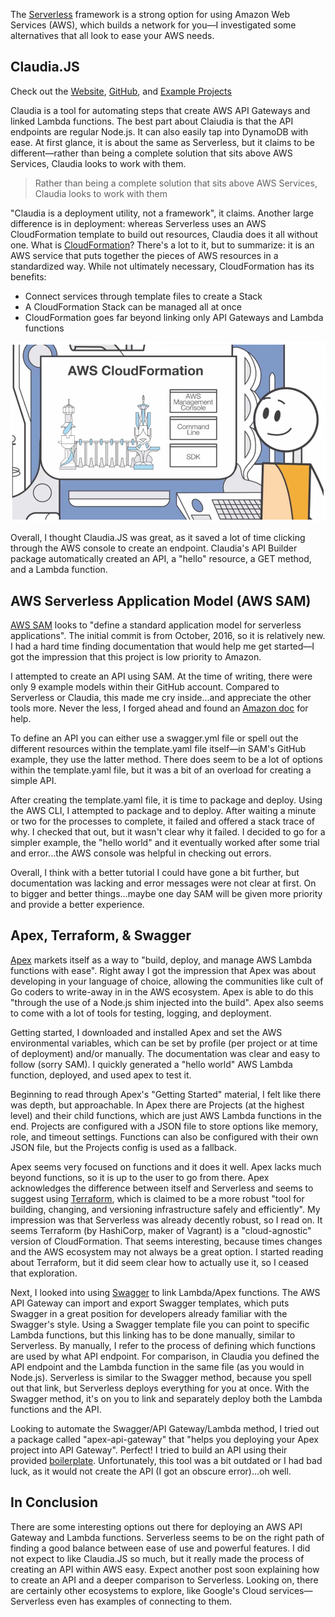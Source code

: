 The [Serverless](https://github.com/serverless/serverless) framework is a strong option for using Amazon Web Services (AWS), which builds a network for you—I investigated some alternatives that all look to ease your AWS needs.

## Claudia.JS
Check out the [Website](https://claudiajs.com), [GitHub](https://github.com/claudiajs/claudia), and [Example Projects](https://github.com/claudiajs/example-projects)

Claudia is a tool for automating steps that create AWS API Gateways and linked Lambda functions. The best part about Claiudia is that the API endpoints are regular Node.js. It can also easily tap into DynamoDB with ease. At first glance, it is about the same as Serverless, but it claims to be different—rather than being a complete solution that sits above AWS Services, Claudia looks to work with them.

> Rather than being a complete solution that sits above AWS Services, Claudia looks to work with them

"Claudia is a deployment utility, not a framework", it claims. Another large difference is in deployment: whereas Serverless uses an AWS CloudFormation template to build out resources, Claudia does it all without one. What is [CloudFormation](https://aws.amazon.com/cloudformation)? There's a lot to it, but to summarize: it is an AWS service that puts together the pieces of AWS resources in a standardized way. While not ultimately necessary, CloudFormation has its benefits:
- Connect services through template files to create a Stack
- A CloudFormation Stack can be managed all at once
- CloudFormation goes far beyond linking only API Gateways and Lambda functions

[![AWS CloudFormation](/assets/images/thoughts/aws-cloudformation.jpg)](https://www.youtube.com/watch?v=Omppm_YUG2g)

Overall, I thought Claudia.JS was great, as it saved a lot of time clicking through the AWS console to create an endpoint. Claudia's API Builder package automatically created an API, a "hello" resource, a GET method, and a Lambda function.

## AWS Serverless Application Model (AWS SAM)

[AWS SAM](https://github.com/awslabs/serverless-application-model) looks to "define a standard application model for serverless applications". The initial commit is from October, 2016, so it is relatively new. I had a hard time finding documentation that would help me get started—I got the impression that this project is low priority to Amazon.

I attempted to create an API using SAM. At the time of writing, there were only 9 example models within their GitHub account. Compared to Serverless or Claudia, this made me cry inside...and appreciate the other tools more. Never the less, I forged ahead and found an [Amazon doc](http://docs.aws.amazon.com/lambda/latest/dg/deploying-lambda-apps.html) for help.

To define an API you can either use a swagger.yml file or spell out the different resources within the template.yaml file itself—in SAM's GitHub example, they use the latter method. There does seem to be a lot of options within the template.yaml file, but it was a bit of an overload for creating a simple API.

After creating the template.yaml file, it is time to package and deploy. Using the AWS CLI, I attempted to package and to deploy. After waiting a minute or two for the processes to complete, it failed and offered a stack trace of why. I checked that out, but it wasn't clear why it failed. I decided to go for a simpler example, the "hello world" and it eventually worked after some trial and error...the AWS console was helpful in checking out errors.

Overall, I think with a better tutorial I could have gone a bit further, but documentation was lacking and error messages were not clear at first. On to bigger and better things...maybe one day SAM will be given more priority and provide a better experience.


## Apex, Terraform, & Swagger

[Apex](http://apex.run/) markets itself as a way to "build, deploy, and manage AWS Lambda functions with ease". Right away I got the impression that Apex was about developing in your language of choice, allowing the communities like cult of Go coders to write-away in in the AWS ecosystem. Apex is able to do this "through the use of a Node.js shim injected into the build". Apex also seems to come with a lot of tools for testing, logging, and deployment.

Getting started, I downloaded and installed Apex and set the AWS environmental variables, which can be set by profile (per project or at time of deployment) and/or manually. The documentation was clear and easy to follow (sorry SAM). I quickly generated a "hello world" AWS Lambda function, deployed, and used apex to test it.

Beginning to read through Apex's "Getting Started" material, I felt like there was depth, but approachable. In Apex there are Projects (at the highest level) and their child functions, which are just AWS Lambda functions in the end. Projects are configured with a JSON file to store options like memory, role, and timeout settings. Functions can also be configured with their own JSON file, but the Projects config is used as a fallback.

Apex seems very focused on functions and it does it well. Apex lacks much beyond functions, so it is up to the user to go from there. Apex acknowledges the difference between itself and Serverless and seems to suggest using [Terraform](https://www.terraform.io), which is claimed to be a more robust "tool for building, changing, and versioning infrastructure safely and efficiently". My impression was that Serverless was already decently robust, so I read on. It seems Terraform (by HashiCorp, maker of Vagrant) is a "cloud-agnostic" version of CloudFormation. That seems interesting, because times changes and the AWS ecosystem may not always be a great option. I started reading about Terraform, but it did seem clear how to actually use it, so I ceased that exploration.

Next, I looked into using [Swagger](http://swagger.io) to link Lambda/Apex functions. The AWS API Gateway can import and export Swagger templates, which puts Swagger in a great position for developers already familiar with the Swagger's style. Using a Swagger template file you can point to specific Lambda functions, but this linking has to be done manually, similar to Serverless. By manually, I refer to the process of defining which functions are used by what API endpoint. For comparison, in Claudia you defined the API endpoint and the Lambda function in the same file (as you would in Node.js). Serverless is similar to the Swagger method, because you spell out that link, but Serverless deploys everything for you at once. With the Swagger method, it's on you to link and separately deploy both the Lambda functions and the API.

Looking to automate the Swagger/API Gateway/Lambda method, I tried out a package called "apex-api-gateway" that "helps you deploying your Apex project into API Gateway". Perfect! I tried to build an API using their provided [boilerplate](https://github.com/YoruNoHikage/apex-api-gateway-boilerplate). Unfortunately, this tool was a bit outdated or I had bad luck, as it would not create the API (I got an obscure error)...oh well.

## In Conclusion
There are some interesting options out there for deploying an AWS API Gateway and Lambda functions. Serverless seems to be on the right path of finding a good balance between ease of use and powerful features. I did not expect to like Claudia.JS so much, but it really made the process of creating an API within AWS easy. Expect another post soon explaining how to create an API and a deeper comparison to Serverless. Looking on, there are certainly other ecosystems to explore, like Google's Cloud services—Serverless even has examples of connecting to them.
